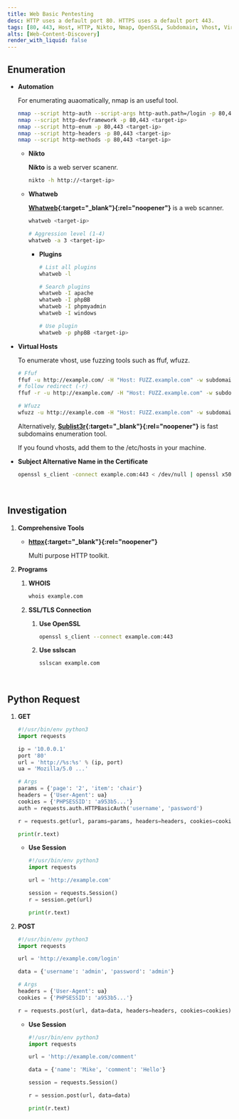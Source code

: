 ```yaml
---
title: Web Basic Pentesting
desc: HTTP uses a default port 80. HTTPS uses a default port 443.
tags: [80, 443, Host, HTTP, Nikto, Nmap, OpenSSL, Subdomain, Vhost, Virtual, Web]
alts: [Web-Content-Discovery]
render_with_liquid: false
---
```


## Enumeration

- **Automation**

    For enumerating auaomatically, nmap is an useful tool.

    ```sh
    nmap --script http-auth --script-args http-auth.path=/login -p 80,443 <target-ip>
    nmap --script http-devframework -p 80,443 <target-ip>
    nmap --script http-enum -p 80,443 <target-ip>
    nmap --script http-headers -p 80,443 <target-ip>
    nmap --script http-methods -p 80,443 <target-ip>
    ```

    - **Nikto**

        **Nikto** is a web server scanenr.

        ```sh
        nikto -h http://<target-ip>
        ```

    - **Whatweb**

        **[Whatweb](https://github.com/urbanadventurer/WhatWeb){:target="_blank"}{:rel="noopener"}** is a web scanner.

        ```sh
        whatweb <target-ip>

        # Aggression level (1-4)
        whatweb -a 3 <target-ip>
        ```

        - **Plugins**

            ```sh
            # List all plugins
            whatweb -l

            # Search plugins
            whatweb -I apache
            whatweb -I phpBB
            whatweb -I phpmyadmin
            whatweb -I windows

            # Use plugin
            whatweb -p phpBB <target-ip>
            ```

- **Virtual Hosts**

    To enumerate vhost, use fuzzing tools such as ffuf, wfuzz.

    ```sh
    # Ffuf
    ffuf -u http://example.com/ -H "Host: FUZZ.example.com" -w subdomains -fs 1234
    # follow redirect (-r)
    ffuf -r -u http://example.com/ -H "Host: FUZZ.example.com" -w subdomains -fs 1234

    # Wfuzz
    wfuzz -u http://example.com -H "Host: FUZZ.example.com" -w subdomains.txt --hl 138
    ```

    Alternatively,  **[Sublist3r](https://github.com/aboul3la/Sublist3r){:target="_blank"}{:rel="noopener"}** is fast subdomains enumeration tool.  

    If you found vhosts, add them to the /etc/hosts in your machine.

- **Subject Alternative Name in the Certificate**

    ```sh
    openssl s_client -connect example.com:443 < /dev/null | openssl x509 -noout -text | grep -C3 -i dns
    ```

<br />

## Investigation

1. **Comprehensive Tools**

    - **[httpx](https://github.com/projectdiscovery/httpx){:target="_blank"}{:rel="noopener"}**

        Multi purpose HTTP toolkit.

2. **Programs**

    1. **WHOIS**

        ```sh
        whois example.com
        ```

    1. **SSL/TLS Connection**

        1. **Use OpenSSL**

            ```sh
            openssl s_client --connect example.com:443
            ```

        2. **Use sslscan**

            ```sh
            sslscan example.com
            ```

<br />

## Python Request

1. **GET**

    ```python
    #!/usr/bin/env python3
    import requests

    ip = '10.0.0.1'
    port '80'
    url = 'http://%s:%s' % (ip, port)
    ua = 'Mozilla/5.0 ...'

    # Args
    params = {'page': '2', 'item': 'chair'}
    headers = {'User-Agent': ua}
    cookies = {'PHPSESSID': 'a953b5...'}
    auth = requests.auth.HTTPBasicAuth('username', 'password')

    r = requests.get(url, params=params, headers=headers, cookies=cookies, auth=auth)

    print(r.text)
    ```

    - **Use Session**

        ```python
        #!/usr/bin/env python3
        import requests

        url = 'http://example.com'

        session = requests.Session()
        r = session.get(url)

        print(r.text)
        ```

2. **POST**

    ```python
    #!/usr/bin/env python3
    import requests

    url = 'http://example.com/login'

    data = {'username': 'admin', 'password': 'admin'}

    # Args
    headers = {'User-Agent': ua}
    cookies = {'PHPSESSID': 'a953b5...'}

    r = requests.post(url, data=data, headers=headers, cookies=cookies)
    ```

    - **Use Session**

        ```python
        #!/usr/bin/env python3
        import requests

        url = 'http://example.com/comment'

        data = {'name': 'Mike', 'comment': 'Hello'}

        session = requests.Session()

        r = session.post(url, data=data)

        print(r.text)
        ```